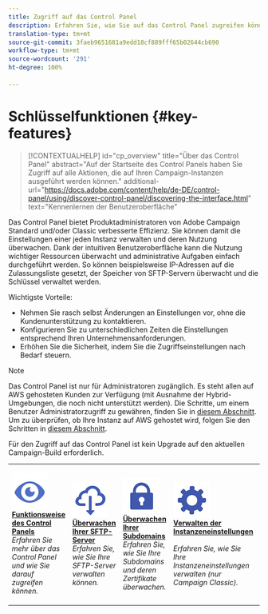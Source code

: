 ```yaml
---
title: Zugriff auf das Control Panel
description: Erfahren Sie, wie Sie auf das Control Panel zugreifen können.
translation-type: tm+mt
source-git-commit: 3faeb9651681a9edd18cf889fff65b02644cb690
workflow-type: tm+mt
source-wordcount: '291'
ht-degree: 100%

---
```



# Schlüsselfunktionen {#key-features}

>[!CONTEXTUALHELP]
>id="cp_overview"
>title="Über das Control Panel"
>abstract="Auf der Startseite des Control Panels haben Sie Zugriff auf alle Aktionen, die auf Ihren Campaign-Instanzen ausgeführt werden können."
>additional-url="https://docs.adobe.com/content/help/de-DE/control-panel/using/discover-control-panel/discovering-the-interface.html" text="Kennenlernen der Benutzeroberfläche"

Das Control Panel bietet Produktadministratoren von Adobe Campaign Standard und/oder Classic verbesserte Effizienz. Sie können damit die Einstellungen einer jeden Instanz verwalten und deren Nutzung überwachen. Dank der intuitiven Benutzeroberfläche kann die Nutzung wichtiger Ressourcen überwacht und administrative Aufgaben einfach durchgeführt werden. So können beispielsweise IP-Adressen auf die Zulassungsliste gesetzt, der Speicher von SFTP-Servern überwacht und die Schlüssel verwaltet werden.

Wichtigste Vorteile:

* Nehmen Sie rasch selbst Änderungen an Einstellungen vor, ohne die Kundenunterstützung zu kontaktieren.
* Konfigurieren Sie zu unterschiedlichen Zeiten die Einstellungen entsprechend Ihren Unternehmensanforderungen.
* Erhöhen Sie die Sicherheit, indem Sie die Zugriffseinstellungen nach Bedarf steuern.

>[!NOTE]
>Das Control Panel ist nur für Administratoren zugänglich. Es steht allen auf AWS gehosteten Kunden zur Verfügung (mit Ausnahme der Hybrid-Umgebungen, die noch nicht unterstützt werden). Die Schritte, um einem Benutzer Administratorzugriff zu gewähren, finden Sie in [diesem Abschnitt](../../discover/using/managing-permissions.md). Um zu überprüfen, ob Ihre Instanz auf AWS gehostet wird, folgen Sie den Schritten in [diesem Abschnitt](../../faq.md).
>
>Für den Zugriff auf das Control Panel ist kein Upgrade auf den aktuellen Campaign-Build erforderlich.

<table>
<tr>
    <td>
        <a href="../../discover/using/accessing-control-panel.md"><img alt="Bedingungen" src="assets/do-not-localize/discover.png"/></a>
        <div><a href="../../discover/using/accessing-control-panel.md"><strong>Funktionsweise des Control Panels</strong></a></div>
        <em>Erfahren Sie mehr über das Control Panel und wie Sie darauf zugreifen können.</em>
    </td>
    <td>
        <a href="../../sftp/using/about-sftp-management.md"><img alt="Bedingungen" src="assets/do-not-localize/sftp.png"/></a>
        <div><a href="../../sftp/using/about-sftp-management.md"><strong>Überwachen Ihrer SFTP-Server</strong></a></div>
        <em>Erfahren Sie, wie Sie Ihre SFTP-Server verwalten können.</em>
    </td>
    <td>
        <a href="../../subdomains-certificates/using/subdomains-branding.md"><img alt="Bedingungen" src="assets/do-not-localize/subdomains.png"/></a>
        <div><a href="../../subdomains-certificates/using/subdomains-branding.md"><strong>Überwachen Ihrer Subdomains</strong></a></div>
        <em>Erfahren Sie, wie Sie Ihre Subdomains und deren Zertifikate überwachen.</em>
    </td>
    <td>
        <a href="../../instances-settings/using/ip-whitelisting-instance-access.md"><img alt="Bedingungen" src="assets/do-not-localize/instance_settings.png"/></a>
        <div><a href="../../instances-settings/using/ip-whitelisting-instance-access.md"><strong>Verwalten der Instanzeneinstellungen</strong></a></div>
        <br/><em>Erfahren Sie, wie Sie Ihre Instanzeneinstellungen verwalten (nur Campaign Classic).</em>
    </td>
    <td>
        <a href="../../performance-monitoring/using/about-performance-monitoring.md"><img alt="Bedingungen" src="assets/do-not-localize/monitoring-performance.png"/></a>
        <div><a href="../../performance-monitoring/using/about-performance-monitoring.md"><strong>Überwachen der Leistung</strong></a></div>
        <br/><em>Erfahren Sie, wie Sie die Nutzung wichtiger Ressourcen in Ihren Instanzen überwachen.</em>
    </td>
</tr>
</table>
